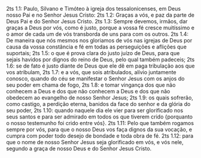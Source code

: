 2ts 1.1: Paulo, Silvano e Timóteo à igreja dos tessalonicenses, em Deus nosso Pai e no Senhor Jesus Cristo:
2ts 1.2: Graças a vós, e paz da parte de Deus Pai e do Senhor Jesus Cristo.
2ts 1.3: Sempre devemos, irmãos, dar graças a Deus por vós, como é justo, porque a vossa fé cresce muitíssimo e o amor de cada um de vós transborda de uns para com os outros.
2ts 1.4: De maneira que nós mesmos nos gloriamos de vós nas igrejas de Deus por causa da vossa constância e fé em todas as perseguições e aflições que suportais;
2ts 1.5: o que é prova clara do justo juízo de Deus, para que sejais havidos por dignos do reino de Deus, pelo qual também padeceis;
2ts 1.6: se de fato é justo diante de Deus que ele dê em paga tribulação aos que vos atribulam,
2ts 1.7: e a vós, que sois atribulados, alívio juntamente conosco, quando do céu se manifestar o Senhor Jesus com os anjos do seu poder em chama de fogo,
2ts 1.8: e tomar vingança dos que não conhecem a Deus e dos que não conhecem a Deus e dos que não obedecem ao evangelho de nosso Senhor Jesus;
2ts 1.9: os quais sofrerão, como castigo, a perdição eterna, banidos da face do senhor e da glória do seu poder,
2ts 1.10: quando naquele dia ele vier para ser glorificado nos seus santos e para ser admirado em todos os que tiverem crido {porquanto o nosso testemunho foi crido entre vós}.
2ts 1.11: Pelo que também rogamos sempre por vós, para que o nosso Deus vos faça dignos da sua vocação, e cumpra com poder todo desejo de bondade e toda obra de fé.
2ts 1.12: para que o nome de nosso Senhor Jesus seja glorificado em vós, e vós nele, segundo a graça de nosso Deus e do Senhor Jesus Cristo.
